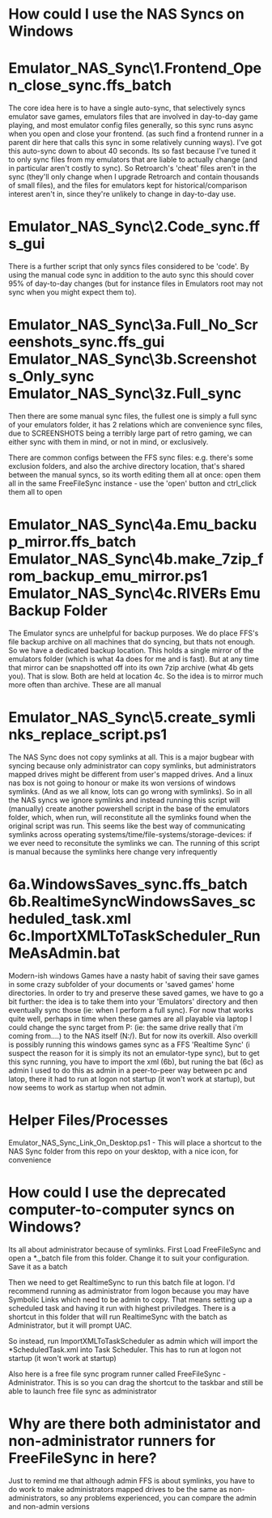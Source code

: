 How could I use the NAS Syncs on Windows
========================================

Emulator_NAS_Sync\1.Frontend_Open_close_sync.ffs_batch
======================================================
The core idea here is to have a single auto-sync, that selectively syncs emulator save games, emulators files that are involved in day-to-day game 
playing, and most emulator config files generally, so this sync runs async when you open and close your frontend. (as such find a frontend runner 
in a parent dir here that calls this sync in some relatively cunning ways). I've got this auto-sync down to about 40 seconds. Its so fast because 
I've tuned it to only sync files from my emulators that are liable to actually change (and in particular aren't costly to sync). So Retroarch's 
'cheat' files aren't in the sync (they'll only change when I upgrade Retroarch and contain thousands of small files), and the files for emulators 
kept for historical/comparison interest aren't in, since they're unlikely to change in day-to-day use.

Emulator_NAS_Sync\2.Code_sync.ffs_gui
=====================================
There is a further script that only syncs files considered to be 'code'. By using the manual code sync in addition to the auto sync this should 
cover 95% of day-to-day changes (but for instance files in Emulators root may not sync when you might expect them to).

Emulator_NAS_Sync\3a.Full_No_Screenshots_sync.ffs_gui
Emulator_NAS_Sync\3b.Screenshots_Only_sync
Emulator_NAS_Sync\3z.Full_sync
=====================================================
Then there are some manual sync files, the fullest one is simply a full sync of your emulators folder, it has 2 relations which are convenience sync 
files, due to SCREENSHOTS being a terribly large part of retro gaming, we can either sync with them in mind, or not in mind, or exclusively.

There are common configs between the FFS sync files: e.g. there's some exclusion folders, and also the archive directory location, that's shared 
between the manual syncs, so its worth editing them all at once: open them all in the same FreeFileSync instance - use the 'open' button and 
ctrl_click them all to open

Emulator_NAS_Sync\4a.Emu_backup_mirror.ffs_batch
Emulator_NAS_Sync\4b.make_7zip_from_backup_emu_mirror.ps1
Emulator_NAS_Sync\4c.RIVERs Emu Backup Folder
=========================================================
The Emulator syncs are unhelpful for backup purposes. We do place FFS's file backup archive on all machines that do syncing, but thats not enough.
So we have a dedicated backup location. This holds a single mirror of the emulators folder (which is what 4a does for me and is fast). 
But at any time that mirror can be snapshotted off into its own 7zip archive (what 4b gets you). That is slow. Both are held at location 4c.
So the idea is to mirror much more often than archive. These are all manual

Emulator_NAS_Sync\5.create_symlinks_replace_script.ps1
======================================================
The NAS Sync does not copy symlinks at all. This is a major bugbear with syncing because only administrator can copy symlinks, but administrators mapped
drives might be different from user's mapped drives. And a linux nas box is not going to honour or make its won versions of windows symlinks. (And 
as we all know, lots can go wrong with symlinks). So in all the NAS syncs we ignore symlinks and instead running this script will (manually) create
another powershell script in the base of the emulators folder, which, when run, will reconstitute all the symlinks found when the original script was
run. This seems like the best way of communicating symlinks across operating systems/time/file-systems/storage-devices: if we ever need to reconsitute
the symlinks we can. The running of this script is manual because the symlinks here change very infrequently

6a.WindowsSaves_sync.ffs_batch
6b.RealtimeSyncWindowsSaves_scheduled_task.xml
6c.ImportXMLToTaskScheduler_RunMeAsAdmin.bat
==============================================
Modern-ish windows Games have a nasty habit of saving their save games in some crazy subfolder of your documents or 'saved games' home directories. In order to
try and preserve these saved games, we have to go a bit further: the idea is to take them into your 'Emulators' directory and then eventually sync those (ie: when I
perform a full sync). For now that works quite well, perhaps in time when these games are all playable via laptop I could change the sync target from P: (ie: the same
drive really that i'm coming from....) to the NAS itself (N:/). But for now its overkill. Also overkill is possibly running this windows games sync as a FFS 'Realtime Sync'
(i suspect the reason for it is simply its not an emulator-type sync), but to get this sync running, you have to import the xml (6b), but runing the bat (6c) as admin
I used to do this as admin in a peer-to-peer way between pc and latop, there it had to run at logon not startup (it won't work at startup), but now seems to work as startup when
not admin.

Helper Files/Processes
======================

Emulator_NAS_Sync_Link_On_Desktop.ps1 - This will place a shortcut to the NAS Sync folder from this repo on your desktop, with a nice icon, for convenience

How could I use the deprecated computer-to-computer syncs on Windows?
=======================================================

Its all about administrator because of symlinks. First Load FreeFileSync and open a *._batch file from this folder. Change it to suit your configuration. Save it as a batch

Then we need to get RealtimeSync to run this batch file at logon. I'd recommend running as administrator from logon because you may have Symbolic Links which need to be admin to copy. 
That means setting up a scheduled task and having it run with highest priviledges. There is a shortcut in this folder that will run RealtimeSync with the batch as Administrator, but it will prompt UAC.

So instead, run ImportXMLToTaskScheduler as admin which will import the *ScheduledTask.xml into Task Scheduler. This has to run at logon not startup (it won't work at startup)

Also here is a free file sync program runner called FreeFileSync - Administrator. This is so you can drag the shortcut to the taskbar and still be able to launch free file sync as administrator


Why are there both administator and non-administrator runners for FreeFileSync in here?
=======================================================================================

Just to remind me that although admin FFS is about symlinks, you have to do work to make administrators mapped drives to be the same as non-administrators,
so any problems experienced, you can compare the admin and non-admin versions
